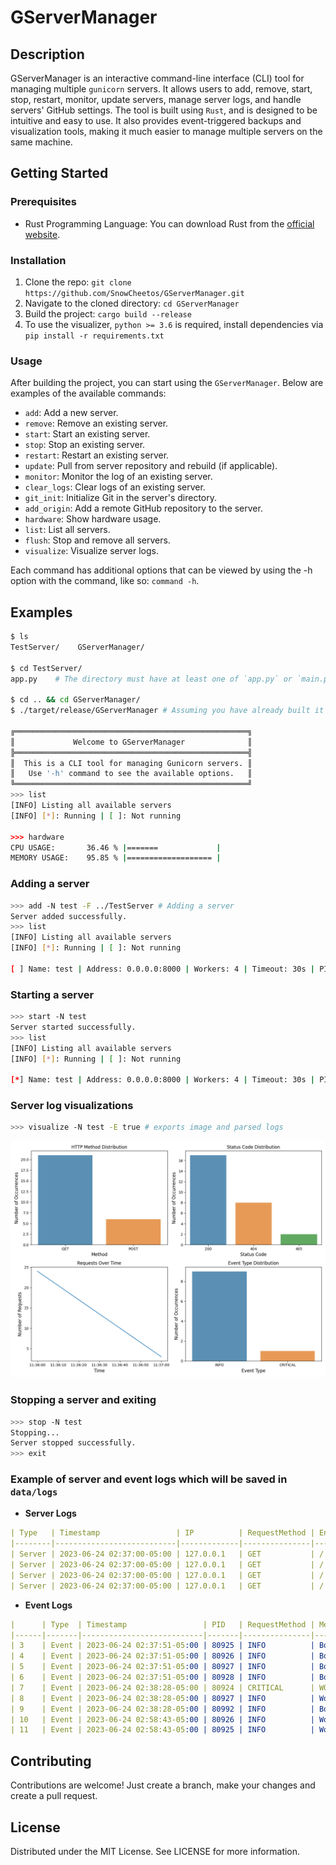 # GServerManager

## Description

GServerManager is an interactive command-line interface (CLI) tool for managing multiple `gunicorn` servers. It allows users to add, remove, start, stop, restart, monitor, update servers, manage server logs, and handle servers' GitHub settings. The tool is built using `Rust`, and is designed to be intuitive and easy to use. It also provides event-triggered backups and visualization tools, making it much easier to manage multiple servers on the same machine.

## Getting Started

### Prerequisites
* Rust Programming Language: You can download Rust from the [official website](https://www.rust-lang.org/tools/install).

### Installation
1. Clone the repo: `git clone https://github.com/SnowCheetos/GServerManager.git`
2. Navigate to the cloned directory: `cd GServerManager`
3. Build the project: `cargo build --release`
4. To use the visualizer, `python >= 3.6` is required, install dependencies via `pip install -r requirements.txt`

### Usage
After building the project, you can start using the `GServerManager`. Below are examples of the available commands:

* `add`: Add a new server.
* `remove`: Remove an existing server.
* `start`: Start an existing server.
* `stop`: Stop an existing server.
* `restart`: Restart an existing server.
* `update`: Pull from server repository and rebuild (if applicable).
* `monitor`: Monitor the log of an existing server.
* `clear_logs`: Clear logs of an existing server.
* `git_init`: Initialize Git in the server's directory.
* `add_origin`: Add a remote GitHub repository to the server.
* `hardware`: Show hardware usage.
* `list`: List all servers.
* `flush`: Stop and remove all servers.
* `visualize`: Visualize server logs.

Each command has additional options that can be viewed by using the -h option with the command, like so: `command -h`.

## Examples
```bash
$ ls
TestServer/    GServerManager/

$ cd TestServer/
app.py    # The directory must have at least one of `app.py` or `main.py`

$ cd .. && cd GServerManager/
$ ./target/release/GServerManager # Assuming you have already built it

╔════════════════════════════════════════════════════╗
║             Welcome to GServerManager              ║
╠════════════════════════════════════════════════════╣
║  This is a CLI tool for managing Gunicorn servers. ║
║   Use '-h' command to see the available options.   ║
╚════════════════════════════════════════════════════╝
>>> list
[INFO] Listing all available servers
[INFO] [*]: Running | [ ]: Not running 

>>> hardware
CPU USAGE:       36.46 % |=======             |
MEMORY USAGE:    95.85 % |=================== |
```
### Adding a server
```bash
>>> add -N test -F ../TestServer # Adding a server
Server added successfully.
>>> list
[INFO] Listing all available servers
[INFO] [*]: Running | [ ]: Not running 

[ ] Name: test | Address: 0.0.0.0:8000 | Workers: 4 | Timeout: 30s | PID: 0 |
```
### Starting a server
```bash
>>> start -N test
Server started successfully.
>>> list
[INFO] Listing all available servers
[INFO] [*]: Running | [ ]: Not running 

[*] Name: test | Address: 0.0.0.0:8000 | Workers: 4 | Timeout: 30s | PID: 74578 |
```
### Server log visualizations
```bash
>>> visualize -N test -E true # exports image and parsed logs
```
![](media/demo.jpg)
### Stopping a server and exiting
```bash
>>> stop -N test
Stopping... 
Server stopped successfully.
>>> exit
```
### Example of server and event logs which will be saved in `data/logs`
* **Server Logs**
```yaml
| Type   | Timestamp                 | IP          | RequestMethod | Endpoint | ResponseCode | UserAgent                                                                                               |
|--------|---------------------------|-------------|---------------|----------|--------------|-----------------------------------------------------------------------------------------------------------------------|
| Server | 2023-06-24 02:37:00-05:00 | 127.0.0.1   | GET           | /        | 200          | Mozilla/5.0 (Macintosh; Intel Mac OS X 10_15_7) AppleWebKit/537.36 (KHTML, like Gecko) Chrome/112.0.0.0 Safari/537.36 |
| Server | 2023-06-24 02:37:00-05:00 | 127.0.0.1   | GET           | /        | 200          | Mozilla/5.0 (Macintosh; Intel Mac OS X 10_15_7) AppleWebKit/537.36 (KHTML, like Gecko) Chrome/112.0.0.0 Safari/537.36 |
| Server | 2023-06-24 02:37:00-05:00 | 127.0.0.1   | GET           | /        | 200          | Mozilla/5.0 (Macintosh; Intel Mac OS X 10_15_7) AppleWebKit/537.36 (KHTML, like Gecko) Chrome/112.0.0.0 Safari/537.36 |
| Server | 2023-06-24 02:37:00-05:00 | 127.0.0.1   | GET           | /        | 200          | Mozilla/5.0 (Macintosh; Intel Mac OS X 10_15_7) AppleWebKit/537.36 (KHTML, like Gecko) Chrome/112.0.0.0 Safari/537.36 |

```
* **Event Logs**
```yaml
|      | Type  | Timestamp                 | PID   | RequestMethod | Message                                          |
|------|-------|---------------------------|-------|---------------|--------------------------------------------------|
| 3    | Event | 2023-06-24 02:37:51-05:00 | 80925 | INFO          | Booting worker with pid: 80925                   |
| 4    | Event | 2023-06-24 02:37:51-05:00 | 80926 | INFO          | Booting worker with pid: 80926                   |
| 5    | Event | 2023-06-24 02:37:51-05:00 | 80927 | INFO          | Booting worker with pid: 80927                   |
| 6    | Event | 2023-06-24 02:37:51-05:00 | 80928 | INFO          | Booting worker with pid: 80928                   |
| 7    | Event | 2023-06-24 02:38:28-05:00 | 80924 | CRITICAL      | WORKER TIMEOUT (pid:80927)                       |
| 8    | Event | 2023-06-24 02:38:28-05:00 | 80927 | INFO          | Worker exiting (pid: 80927)                      |
| 9    | Event | 2023-06-24 02:38:28-05:00 | 80992 | INFO          | Booting worker with pid: 80992                   |
| 10   | Event | 2023-06-24 02:58:43-05:00 | 80926 | INFO          | Worker exiting (pid: 80926)                      |
| 11   | Event | 2023-06-24 02:58:43-05:00 | 80925 | INFO          | Worker exiting (pid: 80925)                      |
```


## Contributing
Contributions are welcome! Just create a branch, make your changes and create a pull request.

## License
Distributed under the MIT License. See LICENSE for more information.